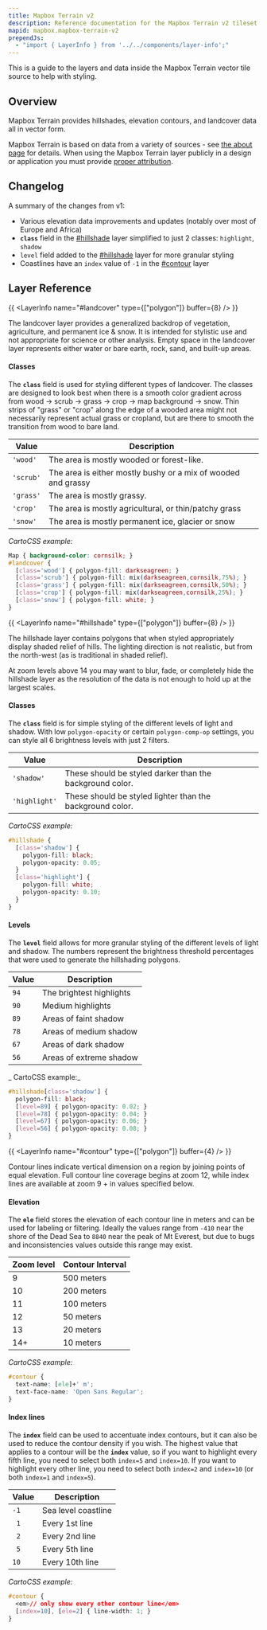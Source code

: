 ```yaml
---
title: Mapbox Terrain v2
description: Reference documentation for the Mapbox Terrain v2 tileset.
mapid: mapbox.mapbox-terrain-v2
prependJs: 
  - "import { LayerInfo } from '../../components/layer-info';"
---
```


This is a guide to the layers and data inside the Mapbox Terrain vector tile source to help with styling.

## Overview

Mapbox Terrain provides hillshades, elevation contours, and landcover data all in vector form.

Mapbox Terrain is based on data from a variety of sources - see [the about page](https://www.mapbox.com/about/maps/) for details. When using the Mapbox Terrain layer publicly in a design or application you must provide [proper attribution](https://www.mapbox.com/help/attribution/).

## Changelog

A summary of the changes from v1:

- Various elevation data improvements and updates (notably over most of Europe and Africa)
- __`class`__ field in the [#hillshade](#hillshade) layer simplified to just 2 classes: `highlight`, `shadow`
- `level` field added to the [#hillshade](#hillshade) layer for more granular styling
- Coastlines have an `index` value of `-1` in the [#contour](#contour) layer

## Layer Reference


<!-- LANDCOVER ---------------------------------------------------->

{{ <LayerInfo name="#landcover" type={["polygon"]} buffer={8} /> }}

The landcover layer provides a generalized backdrop of vegetation, agriculture, and permanent ice & snow. It is intended for stylistic use and not appropriate for science or other analysis. Empty space in the landcover layer represents either water or bare earth, rock, sand, and built-up areas.

#### Classes

The __`class`__ field is used for styling different types of landcover. The classes are designed to look best when there is a smooth color gradient across from wood → scrub → grass → crop → map background → snow. Thin strips of "grass" or "crop" along the edge of a wooded area might not necessarily represent actual grass or cropland, but are there to smooth the transition from wood to bare land.

| Value | Description |
|---|---|
| `'wood'` | The area is mostly wooded or forest-like. |
| `'scrub'` | The area is either mostly bushy or a mix of wooded and grassy |
| `'grass'` | The area is mostly grassy. |
| `'crop'` | The area is mostly agricultural, or thin/patchy grass |
| `'snow'` | The area is mostly permanent ice, glacier or snow |

_CartoCSS example:_

```css
Map { background-color: cornsilk; }
#landcover {
  [class='wood'] { polygon-fill: darkseagreen; }
  [class='scrub'] { polygon-fill: mix(darkseagreen,cornsilk,75%); }
  [class='grass'] { polygon-fill: mix(darkseagreen,cornsilk,50%); }
  [class='crop'] { polygon-fill: mix(darkseagreen,cornsilk,25%); }
  [class='snow'] { polygon-fill: white; }
}
```


<!-- HILLSHADE ------------------------------------------------------------>

{{ <LayerInfo name="#hillshade" type={["polygon"]} buffer={8} /> }}

The hillshade layer contains polygons that when styled appropriately display shaded relief of hills. The lighting direction is not realistic, but from the north-west (as is traditional in shaded relief).

At zoom levels above 14 you may want to blur, fade, or completely hide the hillshade layer as the resolution of the data is not enough to hold up at the largest scales.

#### Classes

The __`class`__ field is for simple styling of the different levels of light and shadow. With low `polygon-opacity` or certain `polygon-comp-op` settings, you can style all 6 brightness levels with just 2 filters.

| Value | Description |
|---|---|
| `'shadow'` | These should be styled darker than the background color. |
| `'highlight'` | These should be styled lighter than the background color. |

_CartoCSS example:_

```css
#hillshade {
  [class='shadow'] {
    polygon-fill: black;
    polygon-opacity: 0.05;
  }
  [class='highlight'] {
    polygon-fill: white;
    polygon-opacity: 0.10;
  }
}
```

#### Levels

The __`level`__ field allows for more granular styling of the different levels of light and shadow. The numbers represent the brightness threshold percentages that were used to generate the hillshading polygons.

| Value | Description |
|---|---|
| `94` | The brightest highlights |
| `90` | Medium highlights |
| `89` | Areas of faint shadow |
| `78` | Areas of medium shadow |
| `67` | Areas of dark shadow |
| `56` | Areas of extreme shadow |

_ CartoCSS example:_

```css
#hillshade[class='shadow'] {
  polygon-fill: black;
  [level=89] { polygon-opacity: 0.02; }
  [level=78] { polygon-opacity: 0.04; }
  [level=67] { polygon-opacity: 0.06; }
  [level=56] { polygon-opacity: 0.08; }
}
```


<!-- CONTOUR ---------------------------------------------------->

{{ <LayerInfo name="#contour" type={["polygon"]} buffer={4} /> }}

Contour lines indicate vertical dimension on a region by joining points of equal elevation. Full contour line coverage begins at zoom 12, while index lines are available at zoom 9 + in values specified below.

#### Elevation

The __`ele`__ field stores the elevation of each contour line in meters and can be used for labeling or filtering. Ideally the values range from `-410` near the shore of the Dead Sea to `8840` near the peak of Mt Everest, but due to bugs and inconsistencies values outside this range may exist.

| Zoom level | Contour Interval |
|---|---|
|  9  | 500 meters |
| 10  | 200 meters |
| 11  | 100 meters |
| 12  |  50 meters |
| 13  |  20 meters |
| 14+ |  10 meters |

_CartoCSS example:_

```css
#contour {
  text-name: [ele]+' m';
  text-face-name: 'Open Sans Regular';
}
```

#### Index lines

The __`index`__ field can be used to accentuate index contours, but it can also be used to reduce the contour density if you wish. The highest value that applies to a contour will be the __`index`__ value, so if you want to highlight every fifth line, you need to select both `index=5` and `index=10`. If you want to highlight every other line, you need to select both `index=2` and `index=10` (or both `index=1` and `index=5`).

| Value | Description |
|---|---|
| `-1` | Sea level coastline |
| ` 1` | Every 1st line |
| ` 2` | Every 2nd line |
| ` 5` | Every 5th line |
| `10` | Every 10th line |

_CartoCSS example:_

```css
#contour {
  <em>// only show every other contour line</em>
  [index=10], [ele=2] { line-width: 1; }
}
```
